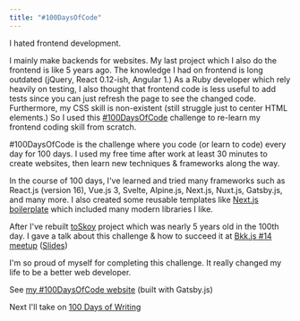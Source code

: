 ```yaml
---
title: "#100DaysOfCode"
---
```


I hated frontend development.

I mainly make backends for websites. My last project which I also do the frontend is like 5 years ago. The knowledge I had on frontend is long outdated (jQuery, React 0.12-ish, Angular 1.) As a Ruby developer which rely heavily on testing, I also thought that frontend code is less useful to add tests since you can just refresh the page to see the changed code. Furthermore, my CSS skill is non-existent (still struggle just to center HTML elements.) So I used this [#100DaysOfCode](https://www.100daysofcode.com/) challenge to re-learn my frontend coding skill from scratch.

#100DaysOfCode is the challenge where you code (or learn to code) every day for 100 days. I used my free time after work at least 30 minutes to create websites, then learn new techniques & frameworks along the way.

In the course of 100 days, I've learned and tried many frameworks such as React.js (version 16), Vue.js 3, Svelte, Alpine.js, Next.js, Nuxt.js, Gatsby.js, and many more. I also created some reusable templates like [Next.js boilerplate](https://github.com/narze/thank-u-nextjs) which included many modern libraries I like.

After I've rebuilt [toSkoy](https://github.com/narze/toSkoy) project which was nearly 5 years old in the 100th day. I gave a talk about this challenge & how to succeed it at [Bkk.js #14 meetup](https://www.eventpop.me/e/9622) ([Slides](https://bit.ly/bkkjs14bf100))

I'm so proud of myself for completing this challenge. It really changed my life to be a better web developer.

See [my #100DaysOfCode website](https://100.narze.vercel.app/) (built with Gatsby.js)

Next I'll take on [100 Days of Writing](100%20Days%20of%20Writing.md)